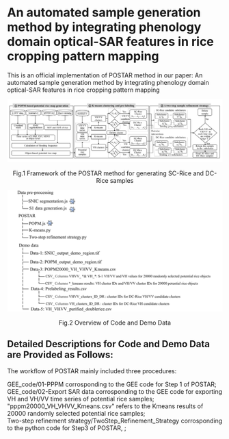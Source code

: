 # An automated sample generation method by integrating phenology domain optical-SAR features in rice cropping pattern mapping
This is an official implementation of POSTAR method in our paper: An automated sample generation method by integrating phenology domain optical-SAR features in rice cropping pattern mapping

![image](https://github.com/jingya11/POSTAR/blob/main/IMAGE/IMAGE-01.jpg)
<p align="center">
Fig.1 Framework of the POSTAR method for generating SC-Rice and DC-Rice samples
</p>

![image](https://github.com/jingya11/POSTAR/blob/main/IMAGE/IMAGE-02.jpg)
<p align="center">
Fig.2 Overview of Code and Demo Data
</p>

## Detailed Descriptions for Code and Demo Data are Provided as Follows:
The workflow of POSTAR  mainly included three procedures: <br>

GEE_code/01-PPPM corrosponding to the GEE code for Step 1 of POSTAR;<br>
GEE_code/02-Export SAR data corrosponding to the GEE code for exporting VH and VH/VV time series of potential rice samples;<br>
"pppm20000_VH_VHVV_Kmeans.csv" refers to the Kmeans results of 20000 randomly selected potential rice samples;<br>
Two-step refinement strategy/TwoStep_Refinement_Strategy corrosponding to the python code for Step3 of POSTAR, ;<br>
